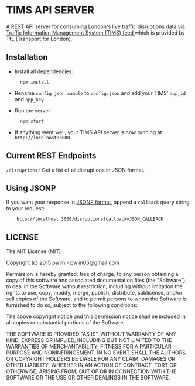 TIMS API SERVER
===============

A REST API server for consuming London's live traffic disruptions data via [Traffic Information Management System (TIMS) feed ](https://api-portal.tfl.gov.uk/docs) which is provided by TfL (Transport for London).

Installation
------------
- Install all dependencies:

        npm install
- Rename `config.json.sample` to `config.json` and add your TIMS' `app_id` and `app_key`
- Run the server

        npm start
- If anything went well, your TIMS API server is now running at: `http://localhost:3000`

Current REST Endpoints
----------------------

`/disruptions` : Get a list of all disruptions in JSON format.

Using JSONP
-----------

If you want your response in [JSONP format](https://en.wikipedia.org/wiki/JSONP), append a `callback` query string to your request:

        http://localhost:3000/disruptions?callback=JSON_CALLBACK


LICENSE
--------
The MIT License (MIT)

Copyright (c) 2015 pwlin - pwlin05@gmail.com

Permission is hereby granted, free of charge, to any person obtaining a copy of
this software and associated documentation files (the "Software"), to deal in
the Software without restriction, including without limitation the rights to
use, copy, modify, merge, publish, distribute, sublicense, and/or sell copies of
the Software, and to permit persons to whom the Software is furnished to do so,
subject to the following conditions:

The above copyright notice and this permission notice shall be included in all
copies or substantial portions of the Software.

THE SOFTWARE IS PROVIDED "AS IS", WITHOUT WARRANTY OF ANY KIND, EXPRESS OR
IMPLIED, INCLUDING BUT NOT LIMITED TO THE WARRANTIES OF MERCHANTABILITY, FITNESS
FOR A PARTICULAR PURPOSE AND NONINFRINGEMENT. IN NO EVENT SHALL THE AUTHORS OR
COPYRIGHT HOLDERS BE LIABLE FOR ANY CLAIM, DAMAGES OR OTHER LIABILITY, WHETHER
IN AN ACTION OF CONTRACT, TORT OR OTHERWISE, ARISING FROM, OUT OF OR IN
CONNECTION WITH THE SOFTWARE OR THE USE OR OTHER DEALINGS IN THE SOFTWARE.

